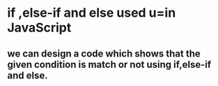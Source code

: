 # if ,else-if and else  used u=in JavaScript

## we can design a code which shows that the given condition is match or not using if,else-if and else.
